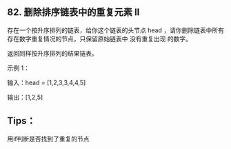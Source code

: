 ## 82. 删除排序链表中的重复元素 II
存在一个按升序排列的链表，给你这个链表的头节点 head ，请你删除链表中所有存在数字重复情况的节点，只保留原始链表中 没有重复出现 的数字。

返回同样按升序排列的结果链表。

示例 1：

输入：head = [1,2,3,3,4,4,5]

输出：[1,2,5]
## Tips：
用if判断是否找到了重复的节点
